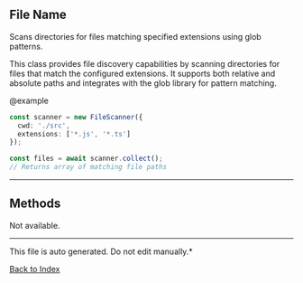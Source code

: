 ## File Name


 Scans directories for files matching specified extensions using glob patterns.

 This class provides file discovery capabilities by scanning directories
 for files that match the configured extensions. It supports both relative
 and absolute paths and integrates with the glob library for pattern matching.

 @example
 ```typescript
 const scanner = new FileScanner({
   cwd: './src',
   extensions: ['*.js', '*.ts']
 });

 const files = await scanner.collect();
 // Returns array of matching file paths
 ```
 

---

## Methods

Not available.

---

This file is auto generated. Do not edit manually.*

[Back to Index](./index.md)